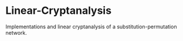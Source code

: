 # Linear-Cryptanalysis
Implementations and linear cryptanalysis of a substitution-permutation network.
